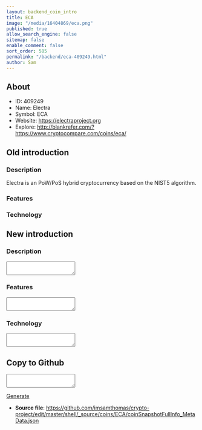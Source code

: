 ```yaml
---
layout: backend_coin_intro
title: ECA
image: "/media/16404869/eca.png"
published: true
allow_search_engine: false
sitemap: false
enable_comment: false
sort_order: 585
permalink: "/backend/eca-409249.html"
author: Sam
---
```


## About

- ID: 409249
- Name: Electra
- Symbol: ECA
- Website: https://electraproject.org
- Explore: http://blankrefer.com/?https://www.cryptocompare.com/coins/eca/


## Old introduction

### Description

<p>Electra is an PoW/PoS hybrid cryptocurrency based on the NIST5 algorithm.</p>

### Features


### Technology




## New introduction


### Description
<textarea id="meta_description" name="description"></textarea>

### Features
<textarea id="meta_features" name="features"></textarea>

### Technology
<textarea id="meta_technology" name="technology"></textarea>


## Copy to Github

<textarea id="coinsnapshotfullinfo_metadata"></textarea>

<a href="#gen" onclick="generateMetaDatJson()">Generate</a>

- **Source file**: <a href="https://github.com/imsamthomas/crypto-project/edit/master/shell/_source/coins/ECA/coinSnapshotFullInfo_MetaData.json">https://github.com/imsamthomas/crypto-project/edit/master/shell/_source/coins/ECA/coinSnapshotFullInfo_MetaData.json</a>

